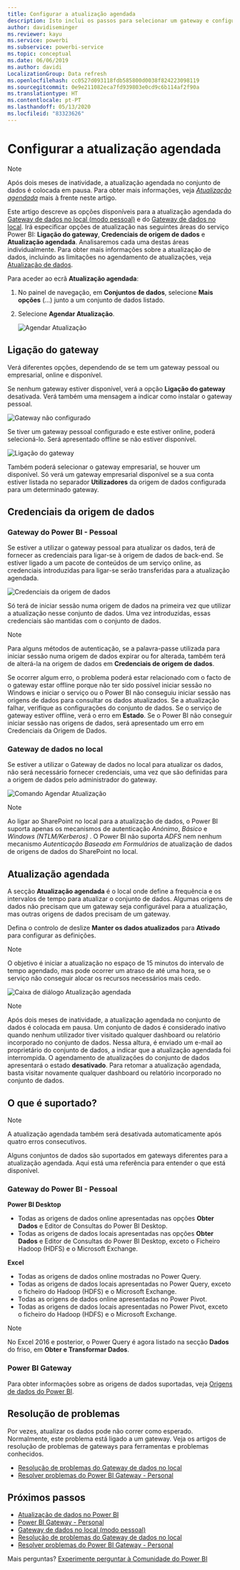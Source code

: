 ```yaml
---
title: Configurar a atualização agendada
description: Isto inclui os passos para selecionar um gateway e configurar a atualização agendada.
author: davidiseminger
ms.reviewer: kayu
ms.service: powerbi
ms.subservice: powerbi-service
ms.topic: conceptual
ms.date: 06/06/2019
ms.author: davidi
LocalizationGroup: Data refresh
ms.openlocfilehash: cc0527d093118fdb585800d0038f824223098119
ms.sourcegitcommit: 0e9e211082eca7fd939803e0cd9c6b114af2f90a
ms.translationtype: HT
ms.contentlocale: pt-PT
ms.lasthandoff: 05/13/2020
ms.locfileid: "83323626"
---
```

# <a name="configure-scheduled-refresh"></a>Configurar a atualização agendada

>[!NOTE]
>Após dois meses de inatividade, a atualização agendada no conjunto de dados é colocada em pausa. Para obter mais informações, veja [*Atualização agendada*](#scheduled-refresh) mais à frente neste artigo.

Este artigo descreve as opções disponíveis para a atualização agendada do [Gateway de dados no local (modo pessoal)](service-gateway-personal-mode.md) e do [Gateway de dados no local](service-gateway-onprem.md). Irá especificar opções de atualização nas seguintes áreas do serviço Power BI: **Ligação do gateway**, **Credenciais de origem de dados** e **Atualização agendada**. Analisaremos cada uma destas áreas individualmente. Para obter mais informações sobre a atualização de dados, incluindo as limitações no agendamento de atualizações, veja [Atualização de dados](refresh-data.md#data-refresh).

Para aceder ao ecrã **Atualização agendada**:

1. No painel de navegação, em **Conjuntos de dados**, selecione **Mais opções** (...) junto a um conjunto de dados listado.
2. Selecione **Agendar Atualização**.

    ![Agendar Atualização](media/refresh-scheduled-refresh/dataset-menu.png)

## <a name="gateway-connection"></a>Ligação do gateway

Verá diferentes opções, dependendo de se tem um gateway pessoal ou empresarial, online e disponível.

Se nenhum gateway estiver disponível, verá a opção **Ligação do gateway** desativada. Verá também uma mensagem a indicar como instalar o gateway pessoal.

![Gateway não configurado](media/refresh-scheduled-refresh/gateway-not-configured.png)

Se tiver um gateway pessoal configurado e este estiver online, poderá selecioná-lo. Será apresentado offline se não estiver disponível.

![Ligação do gateway](media/refresh-scheduled-refresh/gateway-connection.png)

Também poderá selecionar o gateway empresarial, se houver um disponível. Só verá um gateway empresarial disponível se a sua conta estiver listada no separador **Utilizadores** da origem de dados configurada para um determinado gateway.

## <a name="data-source-credentials"></a>Credenciais da origem de dados

### <a name="power-bi-gateway---personal"></a>Gateway do Power BI - Pessoal

Se estiver a utilizar o gateway pessoal para atualizar os dados, terá de fornecer as credenciais para ligar-se à origem de dados de back-end. Se estiver ligado a um pacote de conteúdos de um serviço online, as credenciais introduzidas para ligar-se serão transferidas para a atualização agendada.

![Credenciais da origem de dados](media/refresh-scheduled-refresh/data-source-credentials-pgw.png)

Só terá de iniciar sessão numa origem de dados na primeira vez que utilizar a atualização nesse conjunto de dados. Uma vez introduzidas, essas credenciais são mantidas com o conjunto de dados.

> [!NOTE]
> Para alguns métodos de autenticação, se a palavra-passe utilizada para iniciar sessão numa origem de dados expirar ou for alterada, também terá de alterá-la na origem de dados em **Credenciais de origem de dados**.

Se ocorrer algum erro, o problema poderá estar relacionado com o facto de o gateway estar offline porque não ter sido possível iniciar sessão no Windows e iniciar o serviço ou o Power BI não conseguiu iniciar sessão nas origens de dados para consultar os dados atualizados. Se a atualização falhar, verifique as configurações do conjunto de dados. Se o serviço de gateway estiver offline, verá o erro em **Estado**. Se o Power BI não conseguir iniciar sessão nas origens de dados, será apresentado um erro em Credenciais da Origem de Dados.

### <a name="on-premises-data-gateway"></a>Gateway de dados no local

Se estiver a utilizar o Gateway de dados no local para atualizar os dados, não será necessário fornecer credenciais, uma vez que são definidas para a origem de dados pelo administrador do gateway.

![Comando Agendar Atualização](media/refresh-scheduled-refresh/data-source-credentials-egw.png)

> [!NOTE]
> Ao ligar ao SharePoint no local para a atualização de dados, o Power BI suporta apenas os mecanismos de autenticação *Anónimo*, *Básico* e *Windows (NTLM/Kerberos)* . O Power BI não suporta *ADFS* nem nenhum mecanismo *Autenticação Baseada em Formulários* de atualização de dados de origens de dados do SharePoint no local.

## <a name="scheduled-refresh"></a>Atualização agendada

A secção **Atualização agendada** é o local onde define a frequência e os intervalos de tempo para atualizar o conjunto de dados. Algumas origens de dados não precisam que um gateway seja configurável para a atualização, mas outras origens de dados precisam de um gateway.

Defina o controlo de deslize **Manter os dados atualizados** para **Ativado** para configurar as definições.

> [!NOTE]
> O objetivo é iniciar a atualização no espaço de 15 minutos do intervalo de tempo agendado, mas pode ocorrer um atraso de até uma hora, se o serviço não conseguir alocar os recursos necessários mais cedo.

![Caixa de diálogo Atualização agendada](media/refresh-scheduled-refresh/scheduled-refresh.png)

> [!NOTE]
> Após dois meses de inatividade, a atualização agendada no conjunto de dados é colocada em pausa. Um conjunto de dados é considerado inativo quando nenhum utilizador tiver visitado qualquer dashboard ou relatório incorporado no conjunto de dados. Nessa altura, é enviado um e-mail ao proprietário do conjunto de dados, a indicar que a atualização agendada foi interrompida. O agendamento de atualizações do conjunto de dados apresentará o estado **desativado**. Para retomar a atualização agendada, basta visitar novamente qualquer dashboard ou relatório incorporado no conjunto de dados.

## <a name="whats-supported"></a>O que é suportado?


> [!NOTE]
> A atualização agendada também será desativada automaticamente após quatro erros consecutivos.

Alguns conjuntos de dados são suportados em gateways diferentes para a atualização agendada. Aqui está uma referência para entender o que está disponível.

### <a name="power-bi-gateway---personal"></a>Gateway do Power BI - Pessoal

**Power BI Desktop**

* Todas as origens de dados online apresentadas nas opções **Obter Dados** e Editor de Consultas do Power BI Desktop.
* Todas as origens de dados locais apresentadas nas opções **Obter Dados** e Editor de Consultas do Power BI Desktop, exceto o Ficheiro Hadoop (HDFS) e o Microsoft Exchange.

**Excel**

* Todas as origens de dados online mostradas no Power Query.
* Todas as origens de dados locais apresentadas no Power Query, exceto o ficheiro do Hadoop (HDFS) e o Microsoft Exchange.
* Todas as origens de dados online apresentadas no Power Pivot.
* Todas as origens de dados locais apresentadas no Power Pivot, exceto o ficheiro do Hadoop (HDFS) e o Microsoft Exchange.

> [!NOTE]
> No Excel 2016 e posterior, o Power Query é agora listado na secção **Dados** do friso, em **Obter e Transformar Dados**.

### <a name="power-bi-gateway"></a>Power BI Gateway

Para obter informações sobre as origens de dados suportadas, veja [Origens de dados do Power BI](power-bi-data-sources.md).

## <a name="troubleshooting"></a>Resolução de problemas
Por vezes, atualizar os dados pode não correr como esperado. Normalmente, este problema está ligado a um gateway. Veja os artigos de resolução de problemas de gateways para ferramentas e problemas conhecidos.

- [Resolução de problemas do Gateway de dados no local](service-gateway-onprem-tshoot.md)
- [Resolver problemas do Power BI Gateway - Personal](service-admin-troubleshooting-power-bi-personal-gateway.md)

## <a name="next-steps"></a>Próximos passos

- [Atualização de dados no Power BI](refresh-data.md)  
- [Power BI Gateway - Personal](service-gateway-personal-mode.md)  
- [Gateway de dados no local (modo pessoal)](service-gateway-onprem.md)  
- [Resolução de problemas do Gateway de dados no local](service-gateway-onprem-tshoot.md)  
- [Resolver problemas do Power BI Gateway - Personal](service-admin-troubleshooting-power-bi-personal-gateway.md)  

Mais perguntas? [Experimente perguntar à Comunidade do Power BI](https://community.powerbi.com/)